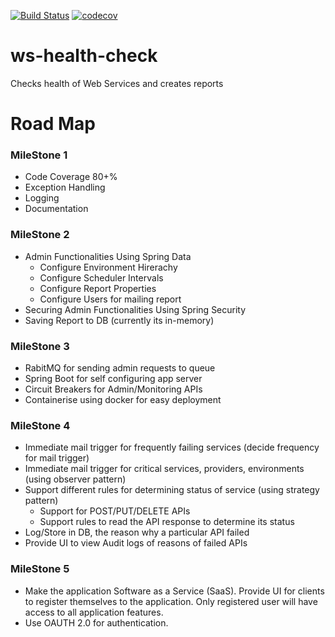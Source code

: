 [![Build Status](https://travis-ci.org/Sarvesh-D/ws-health-check.svg?branch=master)](https://travis-ci.org/Sarvesh-D/ws-health-check)
[![codecov](https://codecov.io/gh/Sarvesh-D/ws-health-check/branch/master/graph/badge.svg)](https://codecov.io/gh/Sarvesh-D/ws-health-check)


# ws-health-check
Checks health of Web Services and creates reports

# Road Map

### MileStone 1
 - Code Coverage 80+%
 - Exception Handling
 - Logging
 - Documentation
### MileStone 2
 - Admin Functionalities Using Spring Data
	 - Configure Environment Hirerachy
	 - Configure Scheduler Intervals
	 - Configure Report Properties
	 - Configure Users for mailing report
 - Securing Admin Functionalities Using Spring Security
 - Saving Report to DB (currently its in-memory)
### MileStone 3
 - RabitMQ for sending admin requests to queue
 - Spring Boot for self configuring app server
 - Circuit Breakers for Admin/Monitoring APIs
 - Containerise using docker for easy deployment
### MileStone 4
 - Immediate mail trigger for frequently failing services (decide frequency for mail trigger)
 - Immediate mail trigger for critical services, providers, environments (using observer pattern)
 - Support different rules for determining status of service (using strategy pattern)
	 - Support for POST/PUT/DELETE APIs
	 - Support rules to read the API response to determine its status
 - Log/Store in DB, the reason why a particular API failed
 - Provide UI to view Audit logs of reasons of failed APIs
### MileStone 5
 - Make the application Software as a Service (SaaS). Provide UI for clients to register themselves to the application. Only registered user will have access to all application features.
 - Use OAUTH 2.0 for authentication.
